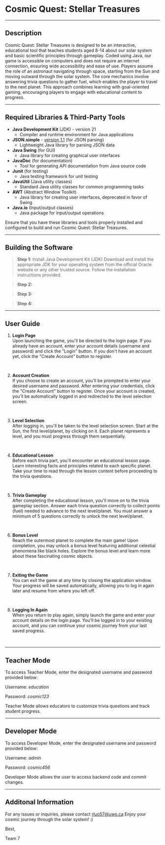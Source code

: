 # Cosmic Quest: Stellar Treasures

---

## Description
<p>Cosmic Quest: Stellar Treasures is designed to be an interactive, educational tool that teaches students aged 8-14 about our solar system and basic scientific principles through gameplay. Coded using Java, our game is accessible on computers and does not require an internet connection, ensuring wide accessibility and ease of use. Players assume the role of an astronaut navigating through space, starting from the Sun and moving outward through the solar system. The core mechanics involve answering trivia questions to gather fuel, which enables the player to travel to the next planet. This approach combines learning with goal-oriented gaming, encouraging players to engage with educational content to progress.</p>

---

## Required Libraries & Third-Party Tools
- **Java Development Kit** (JDK) - version 21 
    - Compiler and runtime environment for Java applications
- **JSON.simple** - [version 1.1](http://www.java2s.com/Code/Jar/j/Downloadjsonsimple11jar.htm) (for JSON parsing) 
    - Lightweight Java library for parsing JSON data
- **Java Swing** (for GUI)
    - Java library for creating graphical user interfaces
- **JavaDoc** (for documentation)
    - Tool for generating API documentation from Java source code
- **Junit** (for testing)
    - Java testing framework for unit testing
- **JavaUtil** (Java utility classes) 
    - Standard Java utility classes for common programming tasks
- **AWT** (Abstract Window Toolkit)
    - Java library for creating user interfaces, deprecated in favor of Swing
- **Java.io** (Input/output classes) 
    - Java package for input/output operations

<p>Ensure that you have these libraries and tools properly installed and configured to build and run Cosmic Quest: Stellar Treasures.</p>

---

## Building the Software

> **Step 1:** Install Java Development Kit (JDK)
Download and install the appropriate JDK for your operating system from the official Oracle website or any other trusted source. Follow the installation instructions provided.

> **Step 2:**

> **Step 3:**

> **Step 4:**

---

## User Guide

1. **Login Page**</br>
Upon launching the game, you'll be directed to the login page.
If you already have an account, enter your account details (username and password) and click the "Login" button.
If you don't have an account yet, click the "Create Account" button to register.
</br>

2. **Account Creation** </br>
If you choose to create an account, you'll be prompted to enter your desired username and password.
After entering your credentials, click the "Create Account" button to register.
Once your account is created, you'll be automatically logged in and redirected to the level selection screen.
</br>

3. **Level Selection** </br>
After logging in, you'll be taken to the level selection screen.
Start at the Sun, the first level/planet, by clicking on it.
Each planet represents a level, and you must progress through them sequentially.
</br>

4. **Educational Lesson** </br>
Before each trivia part, you'll encounter an educational lesson page.
Learn interesting facts and principles related to each specific planet.
Take your time to read through the lesson content before proceeding to the trivia questions.
</br>

5. **Trivia Gameplay** </br>
After completing the educational lesson, you'll move on to the trivia gameplay section.
Answer each trivia question correctly to collect points (fuel) needed to advance to the next level/planet.
You must answer a minimum of 5 questions correctly to unlock the next level/planet.
</br>

6. **Bonus Level** </br>
Reach the outermost planet to complete the main game!
Upon completion, you may unlock a bonus level featuring additional celestial phenomena like black holes.
Explore the bonus level and learn more about these fascinating cosmic objects.
</br>

7. **Exiting the Game** </br>
You can exit the game at any time by closing the application window.
Your progress will be saved automatically, allowing you to log in again later and resume from where you left off.
</br>

8. **Logging In Again** </br>
When you return to play again, simply launch the game and enter your account details on the login page.
You'll be logged in to your existing account, and you can continue your cosmic journey from your last saved progress.
</br>

---

## Teacher Mode

<p>To access Teacher Mode, enter the designated username and password provided below:</p>
<p>Username: <em>education</em> </p>
<p>Password: <em>cosmic123</em></p>
<p>Teacher Mode allows educators to customize trivia questions and track student progress.</p>

---

## Developer Mode

<p>To access Developer Mode, enter the designated username and password provided below:</p>
<p>Username: <em>admin</em> </p>
<p>Password: <em>cosmic456</em></p>
<p>Developer Mode allows the user to access backend code and commit changes.</p>

---

## Additonal Information

For any issues or inquiries, please contact rluo57@uwo.ca
Enjoy your cosmic journey through the solar system! :)

<p>Best,</p>
<p>Team 7</p>

